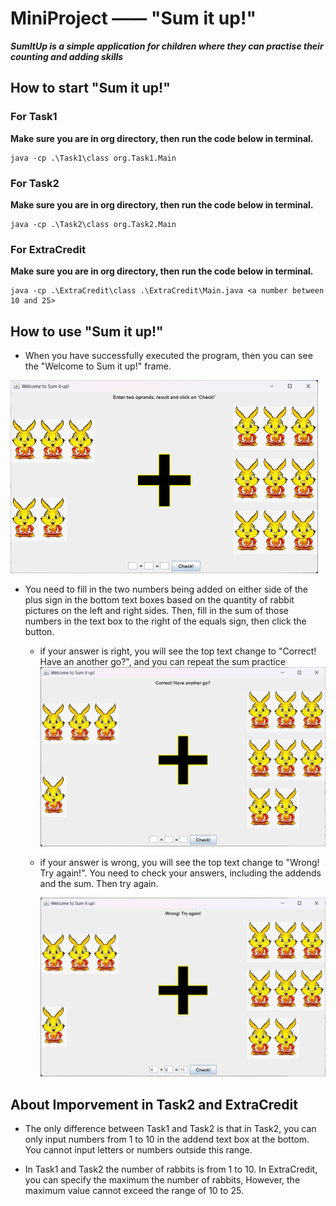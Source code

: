 # MiniProject —— "Sum it up!"

**_SumItUp is a simple application for children where they can practise their counting and adding skills_**

## How to start "Sum it up!"

### For Task1

**Make sure you are in org directory, then run the code below in terminal.**

``` shell
java -cp .\Task1\class org.Task1.Main
```

### For Task2

**Make sure you are in org directory, then run the code below in terminal.**

``` shell
java -cp .\Task2\class org.Task2.Main
```

### For ExtraCredit

**Make sure you are in org directory, then run the code below in terminal.**

``` shell
java -cp .\ExtraCredit\class .\ExtraCredit\Main.java <a number between 10 and 25>
```

## How to use "Sum it up!"

* When you have successfully executed the program, then you can see the "Welcome to Sum it up!" frame.

![boot](./Task1_1.png)

* You need to fill in the two numbers being added on either side of the plus sign in the bottom text boxes based on the quantity of rabbit pictures on the left and right sides. Then, fill in the sum of those numbers in the text box to the right of the equals sign, then click the button.

  * if your answer is right, you will see the top text change to "Correct! Have an another go?", and you can repeat the sum practice
       ![right](./Task1_right.png)

  * if your answer is wrong, you will see the top text change to "Wrong! Try again!". You need to check your answers, including the addends and the sum. Then try again.
       
    ![wrong](./Task1_wrong.png)

## About Imporvement in Task2 and ExtraCredit

* The only difference between Task1 and Task2 is that in Task2, you can only input numbers from 1 to 10 in the addend text box at the bottom. You cannot input letters or numbers outside this range.

* In Task1 and Task2 the number of rabbits is from 1 to 10. In ExtraCredit, you can specify the maximum the number of rabbits, However, the maximum value cannot exceed the range of 10 to 25.
